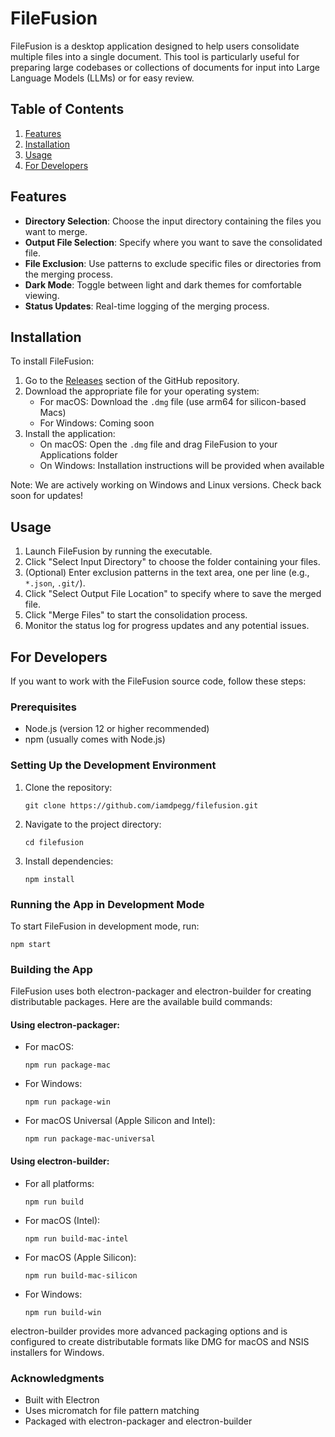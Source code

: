 # FileFusion

FileFusion is a desktop application designed to help users consolidate multiple files into a single document. This tool is particularly useful for preparing large codebases or collections of documents for input into Large Language Models (LLMs) or for easy review.

## Table of Contents

1. [Features](#features)
2. [Installation](#installation)
3. [Usage](#usage)
7. [For Developers](#for-developers)

## Features

- **Directory Selection**: Choose the input directory containing the files you want to merge.
- **Output File Selection**: Specify where you want to save the consolidated file.
- **File Exclusion**: Use patterns to exclude specific files or directories from the merging process.
- **Dark Mode**: Toggle between light and dark themes for comfortable viewing.
- **Status Updates**: Real-time logging of the merging process.

## Installation

To install FileFusion:

1. Go to the [Releases](https://github.com/iamdpegg/filefusion/releases) section of the GitHub repository.
2. Download the appropriate file for your operating system:
   - For macOS: Download the `.dmg` file (use arm64 for silicon-based Macs)
   - For Windows: Coming soon
3. Install the application:
   - On macOS: Open the `.dmg` file and drag FileFusion to your Applications folder
   - On Windows: Installation instructions will be provided when available

Note: We are actively working on Windows and Linux versions. Check back soon for updates!

## Usage

1. Launch FileFusion by running the executable.
2. Click "Select Input Directory" to choose the folder containing your files.
3. (Optional) Enter exclusion patterns in the text area, one per line (e.g., `*.json`, `.git/`).
4. Click "Select Output File Location" to specify where to save the merged file.
5. Click "Merge Files" to start the consolidation process.
6. Monitor the status log for progress updates and any potential issues.

## For Developers

If you want to work with the FileFusion source code, follow these steps:

### Prerequisites

- Node.js (version 12 or higher recommended)
- npm (usually comes with Node.js)

### Setting Up the Development Environment

1. Clone the repository:
   ```
   git clone https://github.com/iamdpegg/filefusion.git
   ```
2. Navigate to the project directory:
   ```
   cd filefusion
   ```
3. Install dependencies:
   ```
   npm install
   ```

### Running the App in Development Mode

To start FileFusion in development mode, run:

```
npm start
```

### Building the App

FileFusion uses both electron-packager and electron-builder for creating distributable packages. Here are the available build commands:

#### Using electron-packager:

- For macOS:
  ```
  npm run package-mac
  ```
- For Windows:
  ```
  npm run package-win
  ```
- For macOS Universal (Apple Silicon and Intel):
  ```
  npm run package-mac-universal
  ```

#### Using electron-builder:

- For all platforms:
  ```
  npm run build
  ```
- For macOS (Intel):
  ```
  npm run build-mac-intel
  ```
- For macOS (Apple Silicon):
  ```
  npm run build-mac-silicon
  ```
- For Windows:
  ```
  npm run build-win
  ```

electron-builder provides more advanced packaging options and is configured to create distributable formats like DMG for macOS and NSIS installers for Windows.

### Acknowledgments

- Built with Electron
- Uses micromatch for file pattern matching
- Packaged with electron-packager and electron-builder
